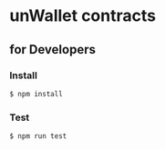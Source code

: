 # unWallet contracts

## for Developers

### Install

```sh
$ npm install
```

### Test

```sh
$ npm run test
```
